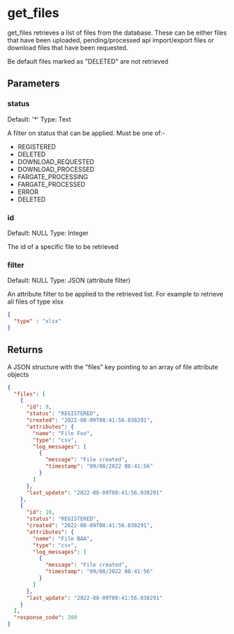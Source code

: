 # get_files 

get_files retrieves a list of files from the database. These can be either files that have been uploaded, pending/processed api import/export files or download files that have been requested.

Be default files marked as "DELETED" are not retrieved

## Parameters

### status

Default: '*'
Type: Text

A filter on status that can be applied. Must be one of:-

- REGISTERED
- DELETED
- DOWNLOAD_REQUESTED
- DOWNLOAD_PROCESSED
- FARGATE_PROCESSING
- FARGATE_PROCESSED
- ERROR
- DELETED

### id

Default: NULL
Type: Integer

The id of a specific file to be retrieved

### filter

Default: NULL
Type: JSON (attribute filter)

An attribute filter to be applied to the retrieved list. For example to retrieve all files of type xlsx

```json
{
  "type" : "xlsx"
}
```

## Returns

A JSON structure with the "files" key pointing to an array of file attribute objects

```json
{
  "files": [
    {
      "id": 9,
      "status": "REGISTERED",
      "created": "2022-08-09T08:41:56.038291",
      "attributes": {
        "name": "File Foo",
        "type": "csv",
        "log_messages": [
          {
            "message": "File created",
            "timestamp": "09/08/2022 08:41:56"
          }
        ]
      },
      "last_update": "2022-08-09T08:41:56.038291"
    },
    {
      "id": 10,
      "status": "REGISTERED",
      "created": "2022-08-09T08:41:56.038291",
      "attributes": {
        "name": "File BAA",
        "type": "csv",
        "log_messages": [
          {
            "message": "File created",
            "timestamp": "09/08/2022 08:41:56"
          }
        ]
      },
      "last_update": "2022-08-09T08:41:56.038291"
    }
  ],
  "response_code": 200
}
```